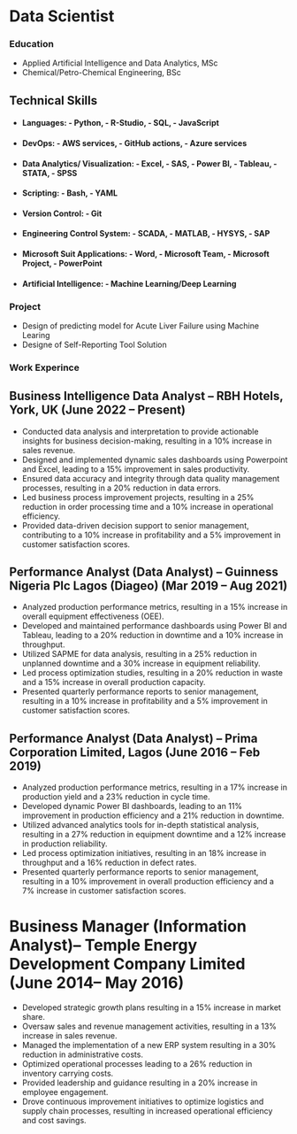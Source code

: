 
# Data Scientist

### Education 
- Applied Artificial Intelligence and Data Analytics, MSc
- Chemical/Petro-Chemical Engineering, BSc

## Technical Skills 
- #### Languages: - Python, - R-Studio, - SQL, - JavaScript
- #### DevOps: - AWS services, - GitHub actions, - Azure services
- #### Data Analytics/ Visualization: - Excel, - SAS, - Power BI, - Tableau, - STATA, - SPSS
- #### Scripting: - Bash, - YAML
- #### Version Control: - Git
- ####	Engineering Control System: - SCADA, - MATLAB, - HYSYS, - SAP
- ####	Microsoft Suit Applications: - Word, - Microsoft Team, - Microsoft Project, - PowerPoint
- ####	Artificial Intelligence: - Machine Learning/Deep Learning 

### Project
- Design of predicting model for Acute Liver Failure using Machine Learing
- Designe of Self-Reporting Tool Solution

### Work Experince 
## Business Intelligence Data Analyst – RBH Hotels, York, UK	                                                                                             (June 2022 – Present)
-	Conducted data analysis and interpretation to provide actionable insights for business decision-making, resulting in a 10% increase in sales revenue.
- Designed and implemented dynamic sales dashboards using Powerpoint and Excel, leading to a 15% improvement in sales productivity.
-	Ensured data accuracy and integrity through data quality management processes, resulting in a 20% reduction in data errors.
-	Led business process improvement projects, resulting in a 25% reduction in order processing time and a 10% increase in operational efficiency.
-	Provided data-driven decision support to senior management, contributing to a 10% increase in profitability and a 5% improvement in customer satisfaction scores.
  
## Performance Analyst (Data Analyst) – Guinness Nigeria Plc Lagos (Diageo)	                                                                             (Mar 2019 – Aug 2021)
-	Analyzed production performance metrics, resulting in a 15% increase in overall equipment effectiveness (OEE).
-	Developed and maintained performance dashboards using Power BI and Tableau, leading to a 20% reduction in downtime and a 10% increase in throughput.
-	Utilized SAPME for data analysis, resulting in a 25% reduction in unplanned downtime and a 30% increase in equipment reliability.
-	Led process optimization studies, resulting in a 20% reduction in waste and a 15% increase in overall production capacity.
-	Presented quarterly performance reports to senior management, resulting in a 10% increase in profitability and a 5% improvement in customer satisfaction scores.

## Performance Analyst (Data Analyst) – Prima Corporation Limited, Lagos 	                                                                              (June 2016 – Feb 2019)
-	Analyzed production performance metrics, resulting in a 17% increase in production yield and a 23% reduction in cycle time.
-	Developed dynamic Power BI dashboards, leading to an 11% improvement in production efficiency and a 21% reduction in downtime.
-	Utilized advanced analytics tools for in-depth statistical analysis, resulting in a 27% reduction in equipment downtime and a 12% increase in production reliability.
-	Led process optimization initiatives, resulting in an 18% increase in throughput and a 16% reduction in defect rates.
-	Presented quarterly performance reports to senior management, resulting in a 10% improvement in overall production efficiency and a 7% increase in customer satisfaction scores.
  
# Business Manager (Information Analyst)– Temple Energy Development Company Limited	                                                                     (June 2014– May 2016)
-	Developed strategic growth plans resulting in a 15% increase in market share.
-	Oversaw sales and revenue management activities, resulting in a 13% increase in sales revenue.
-	Managed the implementation of a new ERP system resulting in a 30% reduction in administrative costs.
-	Optimized operational processes leading to a 26% reduction in inventory carrying costs.
-	Provided leadership and guidance resulting in a 20% increase in employee engagement.
-	Drove continuous improvement initiatives to optimize logistics and supply chain processes, resulting in increased operational efficiency and cost savings.



